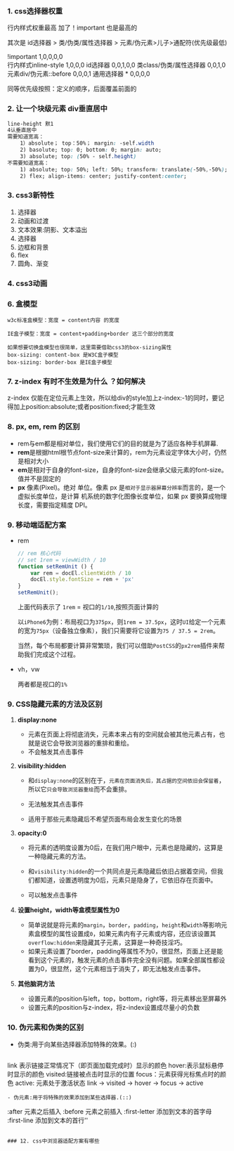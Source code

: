 ### 1. css选择器权重

行内样式权重最高 加了！important 也是最高的

其次是 id选择器 > 类/伪类/属性选择器 > 元素/伪元素>儿子>通配符(优先级最低)

!important       1,0,0,0,0  
行内样式inline-style  1,0,0,0
id选择器          0,0,1,0,0
类class/伪类/属性选择器     0,0,1,0
元素div/伪元素::before  0,0,0,1
通用选择器 *       0,0,0,0    

同等优先级按照：定义的顺序，后面覆盖前面的

### 2. 让一个块级元素 div垂直居中

```css
line-height 默1
4认垂直居中
需要知道宽高：
	1）absolute； top：50%； margin: -self.width
	2) basolute; top: 0; bottom: 0; margin: auto;
	3) absolute; top: (50% - self.height)
不需要知道宽高：
	1) absolute; top: 50%; left: 50%; transform: translate(-50%,-50%);
	2) flex; align-items: center; justify-content:center;
```

### 	3.  css3新特性

1. 选择器
2. 动画和过渡
3. 文本效果:阴影、文本溢出
4. 选择器
5. 边框和背景
6. flex
7. 圆角、渐变

### 4. css3动画

### 6. 盒模型

```
w3c标准盒模型：宽度 = content内容 的宽度

IE盒子模型：宽度 = content+padding+border 这三个部分的宽度

如果想要切换盒模型也很简单，这里需要借助css3的box-sizing属性
box-sizing: content-box 是W3C盒子模型
box-sizing: border-box 是IE盒子模型
```

### 7. z-index 有时不生效是为什么 ？如何解决

z-index 仅能在定位元素上生效，所以给div的style加上z-index:-1的同时，要记得加上position:absolute;或者position:fixed;才能生效

### 8. px, em, rem 的区别

- rem与em都是相对单位，我们使用它们的目的就是为了适应各种手机屏幕.
- **rem**是根据html根节点font-size来计算的，rem为元素设定字体大小时，仍然是相对大小
- **em**是相对于自身的font-size，自身的font-size会继承父级元素的font-size。值并不是固定的
- **px** 像素(Pixel)。绝对 单位。像素 px 是`相对于显示器屏幕分辨率`而言的，是一个虚拟长度单位，是计算 机系统的数字化图像长度单位，如果 px 要换算成物理长度，需要指定精度 DPI。

### 9. 移动端适配方案

- rem

  ```javascript
  // rem 核心代码
  // set 1rem = viewWidth / 10
  function setRemUnit () {
      var rem = docEl.clientWidth / 10
      docEl.style.fontSize = rem + 'px'
  }
  setRemUnit();
  ```

  上面代码表示了 `1rem` = 视口的`1/10`,按照页面计算的

  以`iPhone6`为例：布局视口为`375px`，则`1rem = 37.5px`，这时`UI`给定一个元素的宽为`75px`（设备独立像素），我们只需要将它设置为`75 / 37.5 = 2rem`。

  当然，每个布局都要计算非常繁琐，我们可以借助`PostCSS`的`px2rem`插件来帮助我们完成这个过程。

- vh，vw

  两者都是视口的`1%`

### 9. CSS隐藏元素的方法及区别

1. **display:none**
   - 元素在页面上将彻底消失，元素本来占有的空间就会被其他元素占有，也就是说它会导致浏览器的重排和重绘。
   - 不会触发其点击事件

2. **visibility:hidden**

   - 和`display:none`的区别在于，`元素在页面消失后，其占据的空间依旧会保留着`，所以它`只会导致浏览器重绘`而不会重排。

   - 无法触发其点击事件

   - 适用于那些元素隐藏后不希望页面布局会发生变化的场景

3. **opacity:0**

   - 将元素的透明度设置为0后，在我们用户眼中，元素也是隐藏的，这算是一种隐藏元素的方法。

   - 和`visibility:hidden`的一个共同点是元素隐藏后依旧占据着空间，但我们都知道，设置透明度为0后，元素只是隐身了，它依旧存在页面中。
   - 可以触发点击事件

4. **设置height，width等盒模型属性为0**
   - 简单说就是将元素的`margin`，`border`，`padding`，`height`和`width`等影响元素盒模型的属性设置成`0`，如果元素内有子元素或内容，还应该设置其`overflow:hidden`来隐藏其子元素，这算是一种奇技淫巧。
   - 如果元素设置了border，padding等属性不为0，很显然，页面上还是能看到这个元素的，触发元素的点击事件完全没有问题。如果全部属性都设置为0，很显然，这个元素相当于消失了，即无法触发点击事件。

5. **其他脑洞方法**
   - 设置元素的position与left，top，bottom，right等，将元素移出至屏幕外
   - 设置元素的position与z-index，将z-index设置成尽量小的负数

### 10. 伪元素和伪类的区别

- 伪类:用于向某些选择器添加特殊的效果。(:)

  ```
link 表示链接正常情况下（即页面加载完成时）显示的颜色
  hover:表示鼠标悬停时显示的颜色
visited:链接被点击时显示的位置
  focus：元素获得光标焦点时的颜色
active: 元素处于激活状态
  link -> visited -> hover -> focus -> active
  ```
- 伪元素:用于将特殊的效果添加到某些选择器.(::)

```
  :after 元素之后插入
  :before 元素之前插入 
  :first-letter  添加到文本的首字母
  :first-line 添加到文本的首行''
```

### 12. css中浏览器适配方案有哪些

